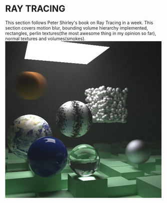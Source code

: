 # RAY TRACING

This section follows Peter Shirley's book on Ray Tracing in a week. This section covers motion blur, bounding volume hierarchy implemented, rectangles, perlin textures(the most awesome thing in my opinion so far), normal textures and volumes(smokes). 
![Ray Traced Image](week/images/week_final.jpg?raw=true "Ray Traced images showing different features")